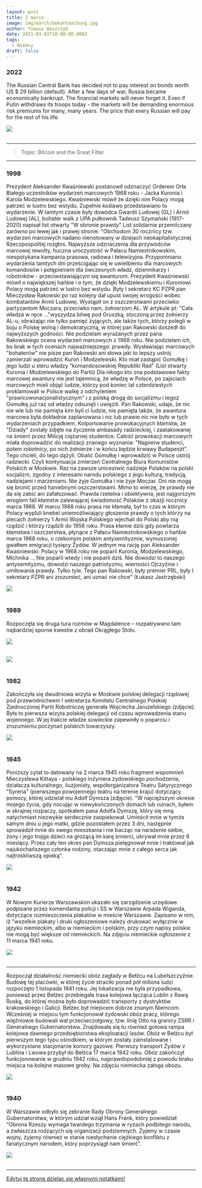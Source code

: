 ```yaml
---
layout: post
title: 2 marca
image: img/march/bekantmachung.jpg
author: Tomasz Waszczyk
date: 2021-03-02T10:00:00.000Z
tags:
  - Niemcy
draft: false
---
```


### 2022

The Russian Central Bank has decided not to pay interest on bonds worth US $ 29 billion (default). After a few days of war, Russia became economically bankrupt. The financial markets will never forget it. Even if Putin withdraws its troops today - the markets will be demanding enormous risk premiums for many, many years. The price that every Russian will pay for the rest of his life.

<img src="./img/march/russiacentralbank.jpeg"><br><br>

---

> Topic: Bitcoin and the Great Filter

---

### 1998

Prezydent Aleksander Kwaśniewski postanowił odznaczyć Orderem Orła Białego uczestników wydarzeń marcowych 1968 roku - Jacka Kuronia i Karola Modzelewskiego. Kwaśniewski mówił że dzięki nim Polacy mogą patrzeć w lustro bez wstydu. Zupełnie koślawo przedstawiano to wydarzenie. 
W tamtym czasie były dowódca Gwardii Ludowej (GL) i Armii Ludowej (AL), bohater walk z UPA pułkownik Tadeusz Szymański (1917-2020) napisał list otwarty "W obronie prawdy" List solidarnie przemilczany zarówno po lewej jak i prawej stronie.
"Obchodom 30 rocznicy tzw. wydarzeń marcowych nadano nienotowany w dziejach neokapitalistycznej Rzeczpospolitej rozgłos. Najwyższe odznaczenia dla przywódców marcowej rewolty, huczna uroczystość w Pałacu Namiestnikowskim, niespotykana kampania prasowa, radiowa i telewizyjna. Przypomniano wydarzenia tamtych dni prześcigając się w uwielbieniu dla marcowych komandosów i potępieniem dla ówczesnych władz, dziennikarzy i robotników - przeciwstawiającym się awanturom.
Prezydent Kwaśniewski mówił o największej hańbie i o tym, że dzięki Modzelewskiemu i Kuroniowi Polacy mogą patrzeć w lustro bez wstydu. 
Były I sekretarz KC PZPR pan Mieczysław Rakowski po raz kolejny dał upust swojej wrogości wobec kombatantów Armii Ludowej. Wystąpił on z oszczerstwami przeciwko partyzantom Moczara, przeciwko nam, żołnierzom AL. W artykule pt: "Cała władza w ręce ..."wyszydza bitwę pod Gruszką, stoczoną przez żołnierzy AL-u, obrażając nie tylko pamięć żyjących, ale także tych, którzy polegli w boju o Polskę wolną i demokratyczną, w której pan Rakowski doszedł do najwyższych godności. 
Nie podzielam wyrażanych przez pana Rakowskiego ocena wydarzeń marcowych z 1968 roku. Nie podzielam ich, bo brak w tych ocenach najważniejszego: prawdy.
Wysławiając marcowych "bohaterów" nie pisze pan Rakowski ani słowa jaki to lepszy ustrój zamierzali wprowadzić Kuroń i Modzelewski. Kto miał zastąpić Gomułkę i jego ludzi u steru władzy "komandosowskiej Republiki Rad" (List otwarty Kuronia i Modzelewskiego do Partii)
Dla nikogo kto zna podstawowe fakty marcowej awantury nie jest tajemnicą, że władzę w Polsce, po zajściach marcowych mieli objąć ludzie, którzy pod koniec lat czterdziestych proklamowali w Polsce walkę z odchyleniem "prawicowonacjonalistycznym" i z polską drogą do socjalizmu i tegoż Gomułkę już raz od władzy odsunęli i uwięzili.
Pan Rakowski, udaje, że nic nie wie lub nie pamięta kim byli ci ludzie, nie pamięta także, że awantura marcowa była dokładnie zaplanowana i nic lub prawie nic nie było w tych wydarzeniach przypadkiem. Kolportowanie prowokacyjnych kłamstw, że "Dziady" zostały zdjęte na życzenie ambasady radzieckiej, i zaatakowanej na śmierć przez Milicję ciężarnej studentce. Całość prowokacji marcowych miała doprowadzić do realizacji znanego wyznania: "Najpierw studenci, potem robotnicy, po nich żołnierze i w końcu będzie krwawy Budapeszt". Tego chcieli, do tego dążyli. Obalić Gomułkę i wprowadzić w Polsce ustrój radziecki. Czyli kontynuacja zmierzeń Centralnego Biura Komunistów Polskich w Moskwie. Raz na zawsze unicestwić nadzieje Polaków na polski socjalizm, zgodny z interesami narodu polskiego z jego kulturą, tradycją, nadziejami i marzeniami.
Nie żyje Gomułka i nie żyje Moczar. Oni nie mogą się bronić przed haniebnymi oszczerstwami. Mimo to wierzę, że prawdy nie da się zabić ani zafałszować. Prawda rzetelna i obiektywna, jest najgorszym wrogiem fali kłamstw zalewającej świadomość Polaków z okazji rocznicy marca 1968. 
W marcu 1968 roku prasa nie kłamała, był to czas w którym Polacy wypluli knebel uniemożliwiający głoszenie prawdy o tych którzy na plecach żołnierzy 1 Armii Wojska Polskiego wjechali do Polski aby nią rządzić i którzy rządzili do 1956 roku.
Prasa kłamie dziś gdy powtarza kłamstwa i oszczerstwa, płynące z Pałacu Namiestnikowskiego o hańbie marca 1968 roku, o rzekomym polskim antysemityzmie, wymuszonej gwałtem emigracji tysięcy Żydów.
W jednym ma rację pan Aleksander Kwaśniewski: Polacy w 1968 roku nie poparli Kuronia, Modzelewskiego, Michnika ... Nie poparli wtedy i nie poparli dziś. Nie dowodzi to naszego antysemityzmu, dowodzi naszego patriotyzmu, wierności Ojczyźnie i umiłowania prawdy. Tylko tyle. Tego pan Rakowski, były premier PRL, były I sekretarz PZPR ani zrozumieć, ani uznać nie chce" (Łukasz Jastrzębski)

<img src="./img/march/kuron.jpg"><br><br>

### 1989

Rozpoczęła się druga tura rozmów w Magdalence – rozpatrywano tam najbardziej sporne kwestie z obrad Okrągłego Stołu.

<img src="./img/march/magdalenka1.jpg"/><br><br>

<img src="./img/march/magdalenka2.jpg"/><br><br>

### 1982

Zakończyła się dwudniowa wizyta w Moskwie polskiej delegacji rządowej pod przewodnictwem I sekretarza Komitetu Centralnego Polskiej Zjednoczonej Partii Robotniczej generała Wojciecha Jaruzelskiego (zdjęcie). Była to pierwsza wizyta polskiej delegacji od czasu wprowadzenia stanu wojennego. W jej trakcie władze sowieckie zapewniły o poparciu i zrozumieniu poczynań polskich towarzyszy.

<img src="./img/march/jaruzelski.jpg"/><br><br>

### 1945

Poniższy cytat to datowany na 2 marca 1945 roku fragment wspomnień Mieczysława Kittaya - polskiego inżyniera żydowskiego pochodzenia, działacza kulturalnego, iluzjonisty, współorganizatora Teatru Satyrycznego "Syrena" (pierwszego powojennego teatru na terenie kraju) dotyczący pomocy, której udzielał mu Adolf Dymsza (zdjęcie).
"W najcięższym okresie mojego życia, gdy nocując w niewykończonych domach lub ruinach, byłem w skrajnej rozpaczy, spotkałem pana Adolfa Dymszę, który się mną natychmiast niezwykle serdecznie zaopiekował. Umieścił mnie w tymże samym dniu u jego matki, gdzie pozostałem przez 3 dni, następnie sprowadził mnie do swego mieszkania i nie bacząc na narażenie siebie, żony i jego trojga dzieci na grożącą im karę śmierci, ukrywał mnie przez 6 miesięcy. Przez cały ten okres pan Dymsza pielęgnował mnie i traktował jak najukochańszego członka rodziny, otaczając mnie z całego serca jak najtroskliwszą opieką".

<img src="./img/march/kittay.jpg"/><br><br>

### 1942

W Nowym Kurierze Warszawskim ukazało się zarządzenie urzędowe podpisane przez komendanta policji i SS w Warszawie Arpada Wiganda, dotyczące rozmieszczenia plakatów w mieście Warszawie.
Zapisano w nim, iż "wszelkie plakaty i druki ogłoszeniowe należy drukować wyłącznie w języku niemieckim, albo w niemieckim i polskim, przy czym napisy polskie nie mogą być większe od niemieckich.
Na zdjęciu niemieckie ogłoszenie z 11 marca 1941 roku.

<img src="./img/march/bekantmachung.jpg"/><br><br>

---

Rozpoczął działalność niemiecki obóz zagłady w Bełżcu na Lubelszczyźnie.
Budowę tej placówki, w której życie straciło ponad pół miliona ludzi rozpoczęto 1 listopada 1941 roku. Jej lokalizacja nie była przypadkowa, ponieważ przez Bełżec przebiegała trasa kolejowa łącząca Lublin z Rawą Ruską, do której można było doprowadzić transporty z dystryktów krakowskiego i Galicji. Bełżec był miejscem dobrze znanym Niemcom. Wcześniej w miejscu tym funkcjonował żydowski obóz pracy, którego więźniowie budowali wał przeciwczołgowy, tzw. linię Otto na granicy ZSRR i Generalnego Gubernatorstwa. Znajdowała się tu również gotowa rampa kolejowa dawnego przedsiębiorstwa eksploatacji lasów.
Obóz w Bełżcu był pierwszym tego typu ośrodkiem, w którym zostały zainstalowane i wykorzystane stacjonarne komory gazowe. Pierwszy transport Żydów z Lublina i Lwowa przybył do Bełżca 17 marca 1942 roku.
Obóz zakończył funkcjonowanie w grudniu 1942 roku, najprawdopodobniej z powodu braku miejsca na kolejne masowe groby.
Na zdjęciu niemiecka załoga obozu.

<img src="./img/march/belzc.jpg"/><br><br>

### 1940

W Warszawie odbyło się zebranie Rady Obrony Generalnego Gubernatorstwa, w którym udział wziął Hans Frank, który powiedział:
"Obrona Rzeszy wymaga twardego trzymania w ryzach podbitego narodu, a zwłaszcza rodzących się organizacji podziemnych. Żyjemy w czasie wojny, żyjemy również w stanie niesłychanie ciężkiego konfliktu z fanatycznym narodem, który poprzysiągł nam śmierć”.

<img src="./img/march/frank.jpg"/><br><br>

---

<a href="https://github.com/TomaszWaszczyk/historia.waszczyk.com/edit/master/src/content/march-2.md" target="_blank">Edytuj tę stronę dzieląc się własnymi notatkami!</a>
